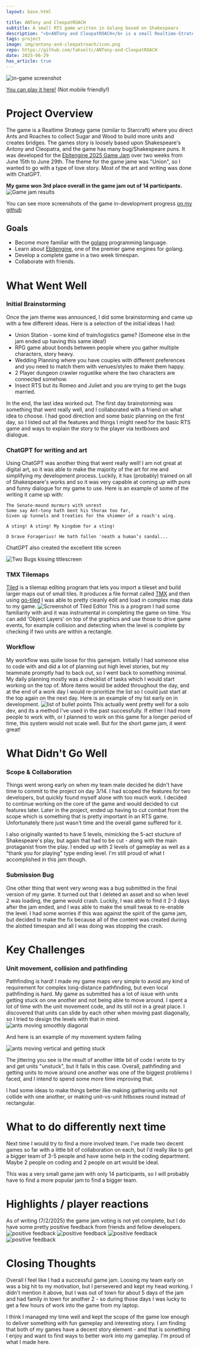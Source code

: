 ```yaml
---
layout: base.html

title: ANTony and CleopatROACH
subtitle: A small RTS game written in Golang based on Shakespears
description: "<b>ANTony and CleopatROACH</b> is a small Realtime-Strategy game based on a Shakespearean tragedy, developed in Golang for a 2 week game jam where it placed 3rd"
tags: project
image: img/antony-and-cleopatroach/icon.png
repo: https://github.com/fahseltc/ANTony-and-CleopatROACH
date: 2025-06-29
has_article: true
---
```


![in-game screenshot](/img/antony-and-cleopatroach/in-game.png)

[You can play it here!](https://digdugdiggy.itch.io/antony-and-cleopatroach) (Not mobile friendly!)

# Project Overview

The game is a Realtime Strategy game (similar to Starcraft) where you direct Ants and Roaches to collect Sugar and Wood to build more units and creates bridges. The games story is loosely based upon Shakespeare's Antony and Cleopatra, and the game has many bug/Shakespeare puns.
It was developed for the [Ebitengine 2025 Game Jam](https://itch.io/jam/ebitengine-game-jam-2025) over two weeks from June 15th to June 29th. The theme for the game jame was "Union", so I wanted to go with a type of love story.
Most of the art and writing was done with ChatGPT.

**My game won 3rd place overall in the game jam out of 14 participants.**
![Game jam results](/img/antony-and-cleopatroach/jam-results.png)

You can see more screenshots of the game in-development progress [on my github](https://github.com/fahseltc/ANTony-and-CleopatROACH/tree/master/dev-screenshots)

## Goals

- Become more familiar with the [golang](https://go.dev/) programming language.
- Learn about [Ebitengine](https://ebitengine.org/), one of the premier game engines for golang.
- Develop a complete game in a two week timespan.
- Collaborate with friends.

# What Went Well

### Initial Brainstorming

Once the jam theme was announced, I did some brainstorming and came up with a few different ideas. Here is a selection of the initial ideas I had:

- Union Station - some kind of train/logistics game? (Someone else in the jam ended up having this same idea!)
- RPG game about bonds between people where you gather multiple characters, story heavy.
- Wedding Planning where you have couples with different preferences and you need to match them with venues/styles to make them happy.
- 2 Player dungeon crawler roguelike where the two characters are connected somehow.
- Insect RTS but its Romeo and Juliet and you are trying to get the bugs married.

In the end, the last idea worked out. The first day brainstorming was something that went really well, and I collaborated with a friend on what idea to choose. I had good direction and some basic planning on the first day, so I listed out all the features and things I might need for the basic RTS game and ways to explain the story to the player via textboxes and dialogue.

### ChatGPT for writing and art

Using ChatGPT was another thing that went really well! I am not great at digital art, so it was able to make the majority of the art for me and simplifying my development process. Luckily, it has (probably) trained on all of Shakespeare's works and so it was very capable at coming up with puns and funny dialogue for my game to use. Here is an example of some of the writing it came up with:

```
The Senate-mound murmurs with unrest
Some say Ant-tony hath bent his thorax too far,
Given up tunnels and treaties for the shimmer of a roach's wing.
```

```
A sting! A sting! My kingdom for a sting!
```

```
O brave Foragerius! He hath fallen 'neath a human’s sandal...
```

ChatGPT also created the excellent title screen

![Two Bugs kissing titlescreen](/img/antony-and-cleopatroach/icon.png)

### TMX Tilemaps

[Tiled](https://www.mapeditor.org/) is a tilemap editing program that lets you import a tileset and build larger maps out of small tiles. It produces a file format called [TMX](https://doc.mapeditor.org/en/stable/reference/tmx-map-format/)
and then using [go-tiled](https://github.com/lafriks/go-tiled) I was able to pretty cleanly edit and load in complex map data to my game.
![Screenshot of Tiled Editor](/img/antony-and-cleopatroach/tiled.png)
This is a program I had some familiarity with and it was instrumental in completing the game on time. You can add 'Object Layers' on top of the graphics and use those to drive game events, for example collision and detecting when the level is complete by checking if two units are within a rectangle.

### Workflow

My workflow was quite loose for this gamejam. Initially I had someone else to code with and did a lot of planning out high level stories, but my teammate promptly had to back out, so I went back to something minimal.
My daily planning mostly was a checklist of tasks which I would start working on the top of. More items would be added throughout the day, and at the end of a work day I would re-prioritize the list so I could just start at the top again on the next day. Here is an example of my list early on in development.
![list of bullet points](/img/antony-and-cleopatroach/planning.png)
This actually went pretty well for a solo dev, and its a method I've used in the past successfully. If either I had more people to work with, or I planned to work on this game for a longer period of time, this system would not scale well. But for the short game jam, it went great!

# What Didn't Go Well

### Scope & Collaboration

Things went wrong early on when my team mate decided he didn't have time to commit to the project on day 3/14. I had scoped the features for two developers, but quickly found myself alone with too much work. I decided to continue working on the core of the game and would decided to cut features later.
Later in the project, ended up having to cut combat from the scope which is something that is pretty important in an RTS game. Unfortunately there just wasn't time and the overall game suffered for it.

I also originally wanted to have 5 levels, mimicking the 5-act stucture of Shakespeare's play, but again that had to be cut - along with the main protaganist from the play. I ended up with 2 levels of gameplay as well as a "thank you for playing" type ending level. I'm still proud of what I accomplished in this jam though.

### Submission Bug

One other thing that went very wrong was a bug submitted in the final version of my game. It turned out that I deleted an asset and so when level 2 was loading, the game would crash. Luckily, I was able to find it 2-3 days after the jam ended, and I was able to make the small tweak to re-enable the level. I had some worries if this was against the spirit of the game jam, but decided to make the fix because all of the content was created during the alotted timespan and all I was doing was stopping the crash.

# Key Challenges

### Unit movement, collision and pathfinding

Pathfinding is hard! I made my game maps very simple to avoid any kind of requirement for complex long-distance pathfinding, but even local pathfinding is hard. My game as submitted has a lot of issue with units getting stuck on one another and not being able to move around. I spent a lot of time with the unit movement code, and its still not in a great place. I discovered that units can slide by each other when moving past diagonally, so I tried to design the levels with that in mind.
![ants moving smoothly diagonal](/img/antony-and-cleopatroach/smooth-diagonal-movement.gif)

And here is an example of my movement system failing

![ants moving vertical and getting stuck](/img/antony-and-cleopatroach/bad-vertical-movement.gif)

The jittering you see is the result of another little bit of code I wrote to try and get units "unstuck", but it fails in this case.
Overall, pathfinding and getting units to move around one another was one of the biggest problems I faced, and I intend to spend some more time improving that.

I had some ideas to make things better like making gathering units not collide with one another, or making unit-vs-unit hitboxes round instead of rectangular.

# What to do differently next time

Next time I would try to find a more involved team. I've made two decent games so far with a little bit of collaboration on each, but I'd really like to get a bigger team of 3-5 people and have some help in the coding department. Maybe 2 people on coding and 2 people on art would be ideal.

This was a very small game jam with only 14 participants, so I will probably have to find a more popular jam to find a bigger team.

# Highlights / player reactions

As of writing (7/2/2025) the game jam voting is not yet complete, but I do have some pretty positive feedback from friends and fellow developers.
![positive feedback](/img/antony-and-cleopatroach/feedback1.png)
![positive feedback](/img/antony-and-cleopatroach/feedback2.png)
![positive feedback](/img/antony-and-cleopatroach/feedback3.png)
![positive feedback](/img/antony-and-cleopatroach/feedback4.png)

# Closing Thoughts

Overall I feel like I had a successful game jam. Loosing my team early on was a big hit to my motivation, but I persevered and kept my head working. I didn't mention it above, but I was out of town for about 5 days of the jam and had family in town for another 2 - so during those days I was lucky to get a few hours of work into the game from my laptop.

I think I managed my time well and kept the scope of the game low enough to deliver something with fun gameplay and interesting story. I am finding that both of my games have a decent story element - and that is something I enjoy and want to find ways to better work into my gameplay. I'm proud of what I made here.
